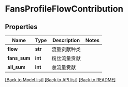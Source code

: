 # FansProfileFlowContribution

## Properties
Name | Type | Description | Notes
------------ | ------------- | ------------- | -------------
**flow** | **str** | 流量贡献种类 | 
**fans_sum** | **int** | 粉丝流量贡献 | 
**all_sum** | **int** | 总流量贡献 | 

[[Back to Model list]](../README.md#documentation-for-models) [[Back to API list]](../README.md#documentation-for-api-endpoints) [[Back to README]](../README.md)

